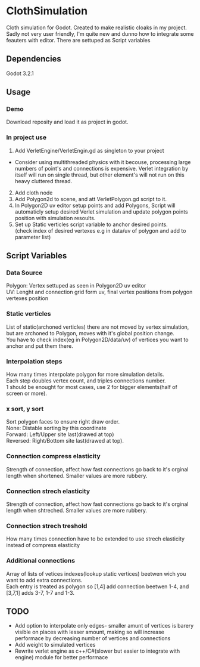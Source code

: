 # ClothSimulation

Cloth simulation for Godot. Created to make realistic cloaks in my project.
Sadly not very user friendly, I'm quite new and dunno how to integrate some feauters with editor. There are settuped as Script variables

## Dependencies

Godot 3.2.1

## Usage

### Demo
Download reposity and load it as project in godot.
### In project use
1. Add VerletEngine/VerletEngin.gd as singleton to your project
  * Consider using multithreaded physics with it becouse, processing large numbers of point's and connections is expensive. 
    Verlet integration by itself will run on single thread, but other element's will not run on this heavy cluttered thread.

2. Add cloth node
  1. Add Polygon2d to scene, and att VerletPolygon.gd script to it.
  2. In Polygon2D uv editor setup points and add Polygons, Script will automaticly setup desired Verlet simulation and update polygon points position with simulation resoults.
  3. Set up Static verticles script variable to anchor desired points.  
  (check index of desired vertexes e.g in data/uv of polygon and add to parameter list)

## Script Variables

### Data Source
Polygon: Vertex settuped as seen in Polygon2D uv editor  
UV: Lenght and connection grid form uv, final vertex positions from polygon vertexes position
### Static verticles
List of static(archoned verticles) there are not moved by vertex simulation, but are archoned to Polygon, moves with it's global position change.  
You have to check index(eg in Polygon2D/data/uv) of vertices you want to anchor and put them there.
### Interpolation steps
How many times interpolate polygon for more simulation details.  
Each step doubles vertex count, and triples connections number.  
1 should be enought for most cases, use 2 for bigger elements(half of screen or more).
### x sort, y sort
Sort polygon faces to ensure right draw order.  
None: Distable sorting by this coordinate  
Forward: Left/Upper site last(drawed at top)  
Reversed: Right/Bottom site last(drawed at top).
### Connection compress elasticity
Strength of connection, affect how fast connections go back to it's orginal length when shortened. Smaller values are more rubbery.
### Connection strech elasticity
Strength of connection, affect how fast connections go back to it's orginal length when shtreched. Smaller values are more rubbery.
### Connection strech treshold
How many times connection have to be extended to use strech elasticity instead of compress elasticity
### Additional connections
Array of lists of vetices indexes(lookup static vertices) beetwen wich you want to add extra connections.  
Each entry is treated as polygon so [1,4] add connection beetwen 1-4, and [3,7,1] adds 3-7, 1-7 and 1-3.

## TODO
* Add option to interpolate only edges- smaller amunt of vertices is barery visible on places with lesser amount, making so will increase performace by decreasing number of vertices and connections  
* Add weight to simulated vertices  
* Rewrite verlet engine as c++/C#(slower but easier to integrate with engine) module for better performace